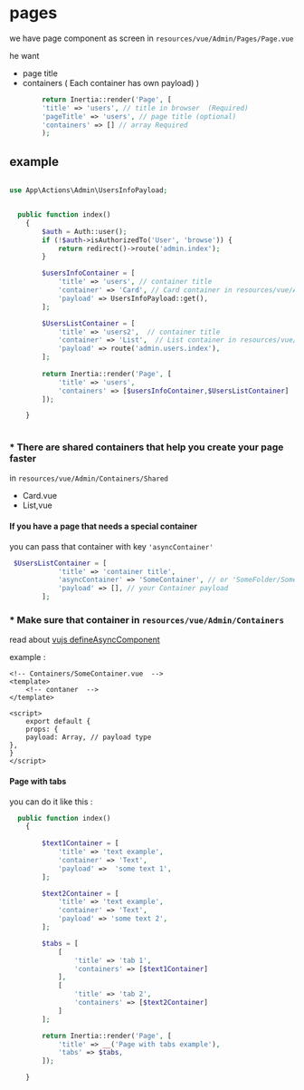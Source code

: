 # pages

we have page component as screen  in  ``` resources/vue/Admin/Pages/Page.vue ```

he want 

- page title 
- containers  ( Each container has  own payload) )

```php
        return Inertia::render('Page', [
        'title' => 'users', // title in browser  (Required) 
        'pageTitle' => 'users', // page title (optional)
        'containers' => [] // array Required
        ); 
```

## example



```php

use App\Actions\Admin\UsersInfoPayload; 


  public function index()
    {
        $auth = Auth::user();
        if (!$auth->isAuthorizedTo('User', 'browse')) {
            return redirect()->route('admin.index');
        }

        $usersInfoContainer = [
            'title' => 'users', // container title
            'container' => 'Card', // Card container in resources/vue/Admin/Containers/Shared/Card.vue
            'payload' => UsersInfoPayload::get(),
        ];

        $UsersListContainer = [
            'title' => 'users2',  // container title
            'container' => 'List',  // List container in resources/vue/Admin/Containers/Shared/List.vue
            'payload' => route('admin.users.index'),
        ];
        
        return Inertia::render('Page', [
            'title' => 'users',
            'containers' => [$usersInfoContainer,$UsersListContainer]
        ]);

    }
    
```


### * There are shared containers that help you create your page faster

in ```resources/vue/Admin/Containers/Shared```
- Card.vue 
- List,vue 

#### If you have a page that needs a special container
you can pass that container with key ``` 'asyncContainer' ```

```php 
 $UsersListContainer = [
            'title' => 'container title',
            'asyncContainer' => 'SomeContainer', // or 'SomeFolder/SomeContainer'
            'payload' => [], // your Container payload
        ];
```
 
### * Make sure that container in ``` resources/vue/Admin/Containers ```
read about [vujs defineAsyncComponent](https://vuejs.org/guide/components/async.html)

example :
```vue
<!-- Containers/SomeContainer.vue  -->
<template>
    <!-- contaner  -->
</template>

<script>
    export default {
    props: {
    payload: Array, // payload type
},
}
</script>

```

#### Page with tabs
you can do it like this :

```php
  public function index()
    {
      
        $text1Container = [
            'title' => 'text example',
            'container' => 'Text',
            'payload' =>  'some text 1',
        ];

        $text2Container = [
            'title' => 'text example',
            'container' => 'Text',
            'payload' => 'some text 2',
        ];

        $tabs = [
            [
                'title' => 'tab 1',
                'containers' => [$text1Container]
            ],
            [
                'title' => 'tab 2',
                'containers' => [$text2Container]
            ]
        ];

        return Inertia::render('Page', [
            'title' => __('Page with tabs example'),
            'tabs' => $tabs,
        ]);

    }
```
